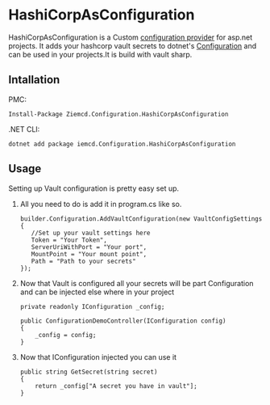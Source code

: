 # HashiCorpAsConfiguration
HashiCorpAsConfiguration is a Custom [configuration provider](https://docs.microsoft.com/en-us/dotnet/core/extensions/configuration#configuration-providers) for asp.net projects. It adds your hashcorp vault secrets to dotnet's [Configuration](https://docs.microsoft.com/en-us/dotnet/core/extensions/configuration) and can be used in your projects.It is build with vault sharp.

## Intallation 
PMC:

    Install-Package Ziemcd.Configuration.HashiCorpAsConfiguration
.NET CLI:

    dotnet add package iemcd.Configuration.HashiCorpAsConfiguration

## Usage
Setting up Vault configuration is pretty easy set up. 
1. All you need to do is add it in program.cs like so.

       builder.Configuration.AddVaultConfiguration(new VaultConfigSettings
       {
          //Set up your vault settings here
          Token = "Your Token",
          ServerUriWithPort = "Your port",
          MountPoint = "Your mount point",
          Path = "Path to your secrets"
       });
2. Now that Vault is configured all your secrets will be part Configuration and can be injected else where in your project

       private readonly IConfiguration _config;

       public ConfigurationDemoController(IConfiguration config)
       {
           _config = config;
       }
3. Now that IConfiguration injected you can use it 

       public string GetSecret(string secret)
       {
           return _config["A secret you have in vault"];
       }